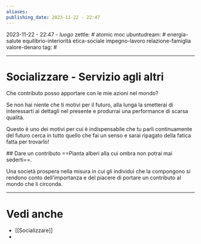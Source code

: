 ```yaml
---
aliases: 
publishing_date: 2023-11-22 - 22:47
---
```

2023-11-22 - 22:47 - *luogo*
zettle: # atomic moc
ubuntudream: # energia-salute equilibrio-interiorità etica-sociale impegno-lavoro relazione-famiglia valore-denaro 
tag: #

---
# Socializzare - Servizio agli altri
Che contributo posso apportare con le mie azioni nel mondo?

Se non hai niente che ti motivi per il futuro, alla lunga la smetterai di interessarti ai dettagli nel presente e produrrai una performance di scarsa qualità.

Questo è uno dei motivi per cui è indispensabile che tu parli continuamente del futuro
cerca in tutto quello che fai un senso e sarai ripagato della fatica fatta per trovarlo!

## Dare un contributo
==Pianta alberi alla cui ombra non potrai mai sederti==.

Una società prospera nella misura in cui gli individui che la compongono si rendono conto dell'importanza e del piacere di portare un contributo al mondo che li circonda.



---
# Vedi anche
- [[Socializzare]]
- 